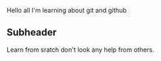 Hello all
I'm learning about git and github


## Subheader
Learn from sratch don't look any help from others.
